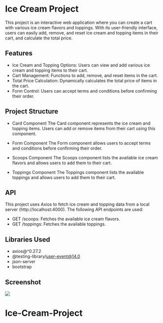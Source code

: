 <h1>Ice Cream Project</h1>

This project is an interactive web application where you can create a cart with various ice cream flavors and toppings. With its user-friendly interface, users can easily add, remove, and reset ice cream and topping items in their cart, and calculate the total price.

<h2>Features</h2>

- Ice Cream and Topping Options: Users can view and add various ice cream and topping items to their cart.
- Cart Management: Functions to add, remove, and reset items in the cart.
- Total Price Calculation: Dynamically calculates the total price of items in the cart.
- Form Control: Users can accept terms and conditions before confirming their order.

<h2>Project Structure</h2>

- Card Component
  The Card component represents the ice cream and topping items. Users can add or remove items from their cart using this component.

- Form Component
  The Form component allows users to accept terms and conditions before confirming their order.

- Scoops Component
  The Scoops component lists the available ice cream flavors and allows users to add them to their cart.

- Toppings Component
  The Toppings component lists the available toppings and allows users to add them to their cart.

<h2>API</h2>

This project uses Axios to fetch ice cream and topping data from a local server (http://localhost:4000). The following API endpoints are used:

- GET /scoops: Fetches the available ice cream flavors.
- GET /toppings: Fetches the available toppings.

<h2>Libraries Used</h2>

- axios@^0.27.2
- @testing-library/user-event@14.0
- json-server
- bootstrap

<h2>Screenshot</h2>

![](/public/ıce%20cream.gif)
# Ice-Cream-Project
